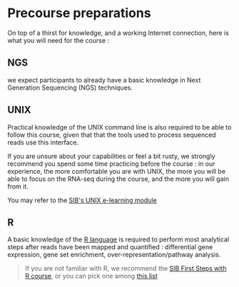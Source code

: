 # Precourse preparations

On top of a thirst for knowledge, and a working Internet connection, here is what you will need for the course : 


## NGS

we expect participants to already have a basic knowledge in Next Generation Sequencing (NGS) techniques. 


## UNIX

Practical knowledge of the UNIX command line is also required to be able to follow this course, given that that the tools used to process sequenced reads use this interface.

If you are unsure about your capabilities or feel a bit rusty, we strongly recommend you spend some time practicing before the course : in our experience, the more comfortable you are with UNIX, the more you will be able to focus on the RNA-seq during the course, and the more you will gain from it.

You may refer to the [SIB's UNIX e-learning module](https://edu.sib.swiss/pluginfile.php/2878/mod_resource/content/4/couselab-html/content.html)


## R 

A basic knowledge of the [R language](https://www.r-project.org/) is required to perform most analytical steps after reads have been mapped and quantified : differential gene expression, gene set enrichment, over-representation/pathway analysis.

> If you are not familiar with R, we recommend the [SIB First Steps with R course](https://github.com/sib-swiss/first-steps-with-R-training), or you can pick one among [this list](https://github.com/sib-swiss/training-collection#r)

